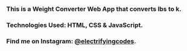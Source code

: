 ### This is a Weight Converter Web App that converts lbs to k.

### Technologies Used: HTML, CSS & JavaScript.

### Find me on Instagram: [@electrifyingcodes][Instagram].

[Instagram]: https://www.instagram.com/electrifyingcodes